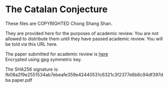 The Catalan Conjecture
======================

These files are COPYRIGHTED Chong Shang Shan.

They are provided here for the purposes of academic review.
You are not allowed to distribute them until they have passed
academic review. You will be told via this URL here.

The paper submitted for academic review is [here](paper.pdf.gpg)  
Encrypted using gpg symmetric key.

The SHA256 signature is:
fb08a2f9e2551534ab7ebeafe359e42440531c6321c3f2377e6b6c94df397dba  paper.pdf
